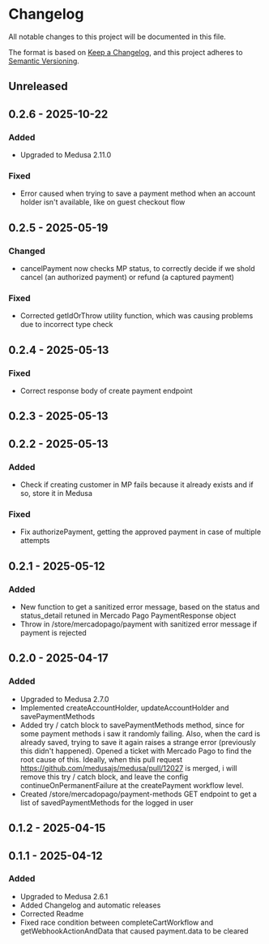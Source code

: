 # Changelog

All notable changes to this project will be documented in this file.

The format is based on [Keep a Changelog](https://keepachangelog.com/en/1.0.0/),
and this project adheres to [Semantic Versioning](https://semver.org/spec/v2.0.0.html).

## Unreleased

## 0.2.6 - 2025-10-22
### Added
- Upgraded to Medusa 2.11.0

### Fixed
- Error caused when trying to save a payment method when an account holder isn't available, like on guest checkout flow

## 0.2.5 - 2025-05-19
### Changed
- cancelPayment now checks MP status, to correctly decide if we shold cancel (an authorized payment) or refund (a captured payment)

### Fixed
- Corrected getIdOrThrow utility function, which was causing problems due to incorrect type check

## 0.2.4 - 2025-05-13
### Fixed
- Correct response body of create payment endpoint

## 0.2.3 - 2025-05-13

## 0.2.2 - 2025-05-13
### Added
- Check if creating customer in MP fails because it already exists and if so, store it in Medusa

### Fixed
- Fix authorizePayment, getting the approved payment in case of multiple attempts

## 0.2.1 - 2025-05-12
### Added
- New function to get a sanitized error message, based on the status and status_detail retuned in Mercado Pago PaymentResponse object
- Throw in /store/mercadopago/payment with sanitized error message if payment is rejected

## 0.2.0 - 2025-04-17
### Added
- Upgraded to Medusa 2.7.0
- Implemented createAccountHolder, updateAccountHolder and savePaymentMethods
- Added try / catch block to savePaymentMethods method, since for some payment methods i saw it randomly failing. Also, when the card is already saved, trying to save it again raises a strange error (previously this didn't happened). Opened a ticket with Mercado Pago to find the root cause of this. Ideally, when this pull request https://github.com/medusajs/medusa/pull/12027 is merged, i will remove this try / catch block, and leave the config continueOnPermanentFailure at the createPayment workflow level.
- Created /store/mercadopago/payment-methods GET endpoint to get a list of savedPaymentMethods for the logged in user

## 0.1.2 - 2025-04-15

## 0.1.1 - 2025-04-12
### Added
- Upgraded to Medusa 2.6.1
- Added Changelog and automatic releases
- Corrected Readme
- Fixed race condition between completeCartWorkflow and getWebhookActionAndData that caused payment.data to be cleared
